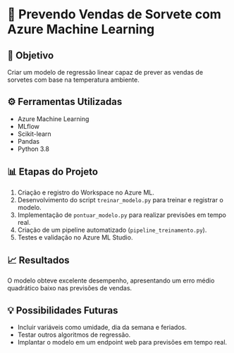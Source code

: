 # 🍦 Prevendo Vendas de Sorvete com Azure Machine Learning

## 🎯 Objetivo
Criar um modelo de regressão linear capaz de prever as vendas de sorvetes com base na temperatura ambiente.

## ⚙️ Ferramentas Utilizadas
- Azure Machine Learning
- MLflow
- Scikit-learn
- Pandas
- Python 3.8

## 📊 Etapas do Projeto
1. Criação e registro do Workspace no Azure ML.
2. Desenvolvimento do script `treinar_modelo.py` para treinar e registrar o modelo.
3. Implementação de `pontuar_modelo.py` para realizar previsões em tempo real.
4. Criação de um pipeline automatizado (`pipeline_treinamento.py`).
5. Testes e validação no Azure ML Studio.

## 📈 Resultados
O modelo obteve excelente desempenho, apresentando um erro médio quadrático baixo nas previsões de vendas.

## 💡 Possibilidades Futuras
- Incluir variáveis como umidade, dia da semana e feriados.
- Testar outros algoritmos de regressão.
- Implantar o modelo em um endpoint web para previsões em tempo real.